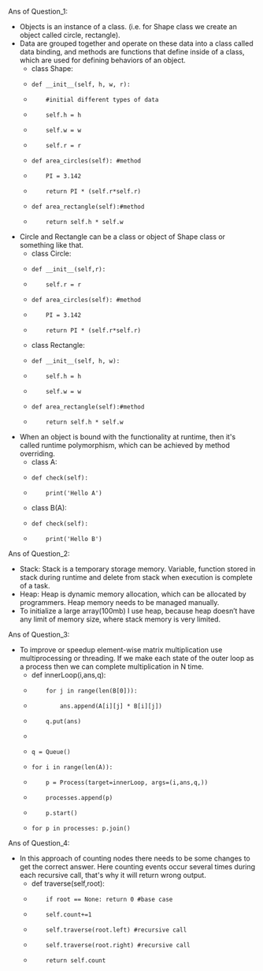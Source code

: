 ﻿Ans of Question_1: 
* Objects is an instance of a class. (i.e. for Shape class we create an object called circle, rectangle). 
* Data are grouped together and operate on these data into a class called data binding, and methods are functions that define inside of a class, which are used for defining behaviors of an object.
   * class Shape:
   *     def __init__(self, h, w, r):
   *         #initial different types of data
   *         self.h = h
   *         self.w = w
   *         self.r = r
   *     def area_circles(self): #method
   *         PI = 3.142
   *         return PI * (self.r*self.r)
   *     def area_rectangle(self):#method
   *         return self.h * self.w
* Circle and Rectangle can be a class or object of Shape class or something like that.
   * class Circle:
   *     def __init__(self,r):
   *         self.r = r
   *     def area_circles(self): #method
   *         PI = 3.142
   *         return PI * (self.r*self.r)
   * class Rectangle:
   *     def __init__(self, h, w):
   *         self.h = h
   *         self.w = w
   *     def area_rectangle(self):#method
   *         return self.h * self.w
* When an object is bound with the functionality at runtime, then it's called runtime polymorphism, which can be achieved by method overriding. 
   * class A:
   *     def check(self):
   *         print('Hello A')
   * class B(A):
   *     def check(self):
   *         print('Hello B')




Ans of Question_2:
* Stack: Stack is a temporary storage memory. Variable, function stored in stack during runtime and delete from stack when execution is complete of a task.
* Heap: Heap is dynamic memory allocation, which can be allocated by programmers. Heap memory needs to be managed manually.
* To initialize a large array(100mb) I use heap, because heap doesn’t have any limit of memory size, where stack memory is very limited.


Ans of Question_3:
* To improve or speedup element-wise matrix multiplication use multiprocessing or threading. If we make each state of the outer loop as a process then we can complete multiplication in N time. 
   * def innerLoop(i,ans,q):
   *         for j in range(len(B[0])):
   *             ans.append(A[i][j] * B[i][j])
   *         q.put(ans)
   *     
   *     q = Queue()
   *     for i in range(len(A)):
   *         p = Process(target=innerLoop, args=(i,ans,q,))
   *         processes.append(p)
   *         p.start()
   *     for p in processes: p.join()


Ans of Question_4:
* In this approach of counting nodes there needs to be some changes to get the correct answer. Here counting events occur several times during each recursive call, that's why it will return wrong output. 
   * def traverse(self,root):
   *         if root == None: return 0 #base case
   *         self.count+=1
   *         self.traverse(root.left) #recursive call
   *         self.traverse(root.right) #recursive call
   *         return self.count